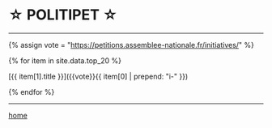 ☆ POLITIPET ☆
=============

----

<div class="content" markdown="1">

{% assign vote = "https://petitions.assemblee-nationale.fr/initiatives/" %}

{% for item in site.data.top_20 %}

[{{ item[1].title }}]({{vote}}{{ item[0] | prepend: "i-" }})

{% endfor %}

</div>

----

[home](/)
